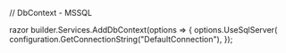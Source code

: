 // DbContext - MSSQL

razor
builder.Services.AddDbContext<ApplicationDbContext>(options =>
{
    options.UseSqlServer(
        configuration.GetConnectionString("DefaultConnection"),
});


